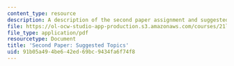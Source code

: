 ```yaml
---
content_type: resource
description: A description of the second paper assignment and suggested topics.
file: https://ol-ocw-studio-app-production.s3.amazonaws.com/courses/21l-449-end-of-nature-spring-2002/91b05a494be642ed69bc9434fa6f74f8_paperassignment2.pdf
file_type: application/pdf
resourcetype: Document
title: 'Second Paper: Suggested Topics'
uid: 91b05a49-4be6-42ed-69bc-9434fa6f74f8
---
```

